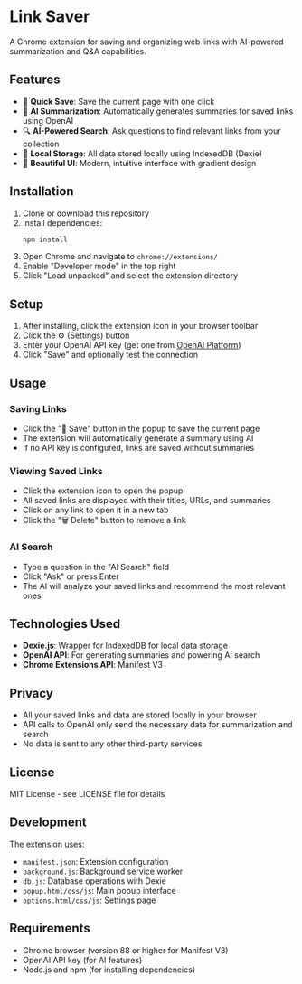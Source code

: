 # Link Saver

A Chrome extension for saving and organizing web links with AI-powered summarization and Q&A capabilities.

## Features

- 📌 **Quick Save**: Save the current page with one click
- 🤖 **AI Summarization**: Automatically generates summaries for saved links using OpenAI
- 🔍 **AI-Powered Search**: Ask questions to find relevant links from your collection
- 💾 **Local Storage**: All data stored locally using IndexedDB (Dexie)
- 🎨 **Beautiful UI**: Modern, intuitive interface with gradient design

## Installation

1. Clone or download this repository
2. Install dependencies:
   ```bash
   npm install
   ```
3. Open Chrome and navigate to `chrome://extensions/`
4. Enable "Developer mode" in the top right
5. Click "Load unpacked" and select the extension directory

## Setup

1. After installing, click the extension icon in your browser toolbar
2. Click the ⚙️ (Settings) button
3. Enter your OpenAI API key (get one from [OpenAI Platform](https://platform.openai.com/api-keys))
4. Click "Save" and optionally test the connection

## Usage

### Saving Links

- Click the "💾 Save" button in the popup to save the current page
- The extension will automatically generate a summary using AI
- If no API key is configured, links are saved without summaries

### Viewing Saved Links

- Click the extension icon to open the popup
- All saved links are displayed with their titles, URLs, and summaries
- Click on any link to open it in a new tab
- Click the "🗑️ Delete" button to remove a link

### AI Search

- Type a question in the "AI Search" field
- Click "Ask" or press Enter
- The AI will analyze your saved links and recommend the most relevant ones

## Technologies Used

- **Dexie.js**: Wrapper for IndexedDB for local data storage
- **OpenAI API**: For generating summaries and powering AI search
- **Chrome Extensions API**: Manifest V3

## Privacy

- All your saved links and data are stored locally in your browser
- API calls to OpenAI only send the necessary data for summarization and search
- No data is sent to any other third-party services

## License

MIT License - see LICENSE file for details

## Development

The extension uses:
- `manifest.json`: Extension configuration
- `background.js`: Background service worker
- `db.js`: Database operations with Dexie
- `popup.html/css/js`: Main popup interface
- `options.html/css/js`: Settings page

## Requirements

- Chrome browser (version 88 or higher for Manifest V3)
- OpenAI API key (for AI features)
- Node.js and npm (for installing dependencies)
